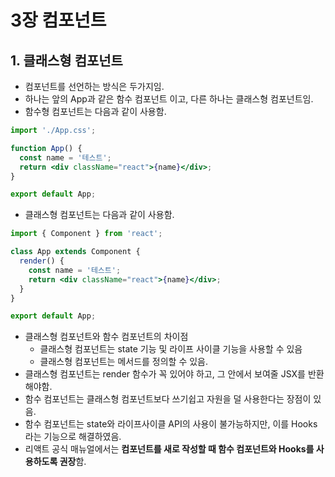 # 3장 컴포넌트

## 1. 클래스형 컴포넌트
- 컴포넌트를 선언하는 방식은 두가지임.
- 하나는 앞의 App과 같은 함수 컴포넌트 이고, 다른 하나는 클래스형 컴포넌트임.
- 함수형 컴포넌트는 다음과 같이 사용함.
``` jsx
import './App.css';

function App() {
  const name = '테스트';
  return <div className="react">{name}</div>;
}

export default App;
```
- 클래스형 컴포넌트는 다음과 같이 사용함.
``` jsx
import { Component } from 'react';

class App extends Component {
  render() {
    const name = '테스트';
    return <div className="react">{name}</div>;
  }
}

export default App;
```
- 클래스형 컴포넌트와 함수 컴포넌트의 차이점
  - 클래스형 컴포넌트는 state 기능 및 라이프 사이클 기능을 사용할 수 있음
  - 클래스형 컴포넌트는 메서드를 정의할 수 있음.
- 클래스형 컴포넌트는 render 함수가 꼭 있어야 하고, 그 안에서 보여줄 JSX를 반환해야함.
- 함수 컴포넌트는 클래스형 컴포넌트보다 쓰기쉽고 자원을 덜 사용한다는 장점이 있음.
- 함수 컴포넌트는 state와 라이프사이클 API의 사용이 불가능하지만, 이를 Hooks라는 기능으로 해결하였음.
- 리액트 공식 매뉴얼에서는 <b>컴포넌트를 새로 작성할 때 함수 컴포넌트와 Hooks를 사용하도록 권장</b>함.
 
